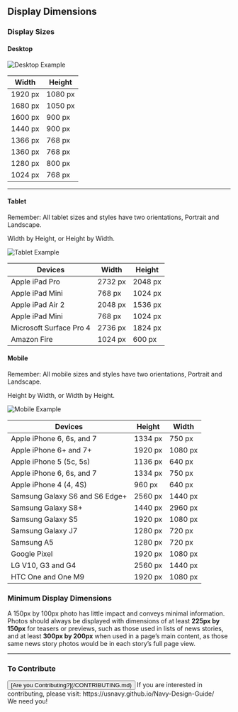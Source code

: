 ## Display Dimensions

### Display Sizes

#### Desktop

![Desktop Example](https://usnavy.github.io/Navy-Design-Guide/img/presentation-design/devices-1.jpg "Desktop Example")


| Width      | Height  |
| ---------- |---------|
| 1920 px    | 1080 px |
| 1680 px    | 1050 px |
| 1600 px    | 900 px  |
| 1440 px    | 900 px  |
| 1366 px    | 768 px  |
| 1360 px    | 768 px  |
| 1280 px    | 800 px  |
| 1024 px    | 768 px  |

<hr>

#### Tablet
Remember:  All tablet sizes and styles have two orientations, Portrait and Landscape.  

Width by Height, or Height by Width.

![Tablet Example](https://usnavy.github.io/Navy-Design-Guide/img/presentation-design/devices-2.jpg "Tablet Example")

| Devices                         | Width       | Height     |
| ------------------------------- |-------------|------------|
| Apple iPad Pro                  | 2732 px     | 2048 px    |
| Apple iPad Mini                 | 768 px      | 1024 px    |
| Apple iPad Air 2                | 2048 px     | 1536 px    |
| Apple iPad Mini                 | 768 px      | 1024 px    |
| Microsoft Surface Pro 4         | 2736 px     | 1824 px    |
| Amazon Fire                     | 1024 px     | 600 px     |

#### Mobile
Remember:  All mobile sizes and styles have two orientations, Portrait and Landscape.  

 Height by Width, or Width by Height.

![Mobile Example](https://usnavy.github.io/Navy-Design-Guide/img/presentation-design/devices-3.jpg "Mobile Example")

| Devices                                 | Height     | Width      |
| --------------------------------------- |------------|------------|
| Apple iPhone 6, 6s, and 7               | 1334 px    | 750 px     |
| Apple iPhone 6+ and 7+                  | 1920 px    | 1080 px    |
| Apple iPhone 5 (5c, 5s)                 | 1136 px    | 640 px     |
| Apple iPhone 6, 6s, and 7               | 1334 px    | 750 px     |
| Apple iPhone 4 (4, 4S)                  | 960 px     | 640 px     |
| Samsung Galaxy S6 and S6 Edge+          | 2560 px    | 1440 px    |
| Samsung Galaxy S8+                      | 1440 px    | 2960 px    |
| Samsung Galaxy S5                       | 1920 px    | 1080 px    |
| Samsung Galaxy J7                       | 1280 px    | 720 px     |
| Samsung A5                              | 1280 px    | 720 px     |
| Google Pixel                            | 1920 px    | 1080 px    |
| LG V10, G3 and G4                       | 2560 px    | 1440 px    |
| HTC One and One M9                      | 1920 px    | 1080 px    |

### Minimum Display Dimensions

A 150px by 100px photo has little impact and conveys minimal
information. Photos should always be displayed with dimensions
of at least **225px by 150px** for teasers or previews, such as
those used in lists of news stories, and at least **300px by
200px** when used in a page’s main content, as those same news
story photos would be in each story’s full page view.

<hr>

### To Contribute<br>
<button id="contribute-guidance">
[Are you Contributing?](/CONTRIBUTING.md)
</button>  
<span class="contribute-comment">If you are interested in contributing, please visit: https://usnavy.github.io/Navy-Design-Guide/ <br>We need you!</span>
<br>
<br>
